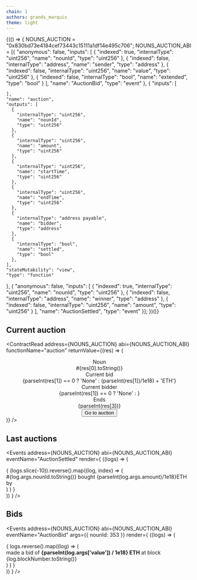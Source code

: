 ```yaml
---
chain: 1
authors: grands_marquis
theme: light
---
```


<div>{(() => {
  NOUNS_AUCTION = "0x830bd73e4184cef73443c15111a1df14e495c706";
  NOUNS_AUCTION_ABI = [{
    "anonymous": false,
    "inputs": [
      {
        "indexed": true,
        "internalType": "uint256",
        "name": "nounId",
        "type": "uint256"
      },
      {
        "indexed": false,
        "internalType": "address",
        "name": "sender",
        "type": "address"
      },
      {
        "indexed": false,
        "internalType": "uint256",
        "name": "value",
        "type": "uint256"
      },
      {
        "indexed": false,
        "internalType": "bool",
        "name": "extended",
        "type": "bool"
      }
    ],
    "name": "AuctionBid",
    "type": "event"
  },
  {
    "inputs": [
      
    ],
    "name": "auction",
    "outputs": [
      {
        "internalType": "uint256",
        "name": "nounId",
        "type": "uint256"
      },
      {
        "internalType": "uint256",
        "name": "amount",
        "type": "uint256"
      },
      {
        "internalType": "uint256",
        "name": "startTime",
        "type": "uint256"
      },
      {
        "internalType": "uint256",
        "name": "endTime",
        "type": "uint256"
      },
      {
        "internalType": "address payable",
        "name": "bidder",
        "type": "address"
      },
      {
        "internalType": "bool",
        "name": "settled",
        "type": "bool"
      },
    ],
    "stateMutability": "view",
    "type": "function"
  },
  {
    "anonymous": false,
    "inputs": [
      {
        "indexed": true,
        "internalType": "uint256",
        "name": "nounId",
        "type": "uint256"
      },
      {
        "indexed": false,
        "internalType": "address",
        "name": "winner",
        "type": "address"
      },
      {
        "indexed": false,
        "internalType": "uint256",
        "name": "amount",
        "type": "uint256"
      }
    ],
    "name": "AuctionSettled",
    "type": "event"
  }];
})()}</div> 

## Current auction 

<ContractRead address={NOUNS_AUCTION}
abi={NOUNS_AUCTION_ABI}
functionName="auction"
returnValue={(res) => (
  <center>
    <div class="stats shadow">
  
  <div class="stat place-items-center">
    <div class="stat-title">Noun</div>
    <div class="stat-value text-secondary">#{res[0].toString()}</div>
  </div>
  
  <div class="stat place-items-center">
    <div class="stat-title">Current bid</div>
    <div class="stat-value text-secondary">{parseInt(res[1]) == 0 ? 'None' : (parseInt(res[1])/1e18) + 'ETH'} </div>
  </div>
  
  <div class="stat place-items-center">
    <div class="stat-title">Current bidder</div>
    <div class="stat-value text-secondary">{parseInt(res[1]) == 0 ? 'None' :  <AddressDisplay address={res[4]} />}</div>
  </div>

  <div class="stat place-items-center">
    <div class="stat-title">Ends</div>
    <div class="stat-value text-secondary"><Moment fromNow unix>{parseInt(res[3])}</Moment></div>
  </div>  
</div>
  <button class="btn btn-secondary mt-2">Go to auction</button>

  </center>
)} />

## Last auctions
<Events 
address={NOUNS_AUCTION}
abi={NOUNS_AUCTION_ABI}
eventName="AuctionSettled"
render={
  ((logs) => (
     <div>
     {
     (logs.slice(-10)).reverse().map((log, index) => (
        <div key={log.transactionHash}>#{log.args.nounId.toString()} bought {parseInt(log.args.amount)/1e18}ETH by <AddressDisplay address={log.args.winner} /></div>
      )
      )
     }
     </div>
  ))
}
/>

## Bids
<Events 
address={NOUNS_AUCTION}
abi={NOUNS_AUCTION_ABI}
eventName="AuctionBid"
args={{ nounId: 353 }}
render={
  ((logs) => (
     <div>
     {
      logs.reverse().map((log) => (
        <div key={log.transactionHash}><AddressDisplay address={log.args.sender} /> made a bid  of <strong>{parseInt(log.args['value']) / 1e18} ETH</strong> at block {log.blockNumber.toString()}</div>
  )
)
     }
     </div>
  ))
}
/>